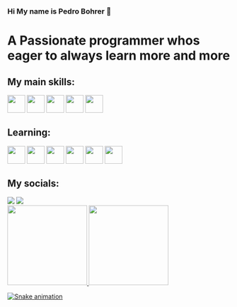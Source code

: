 ### Hi My name is Pedro Bohrer 🚀
# A Passionate programmer whos eager to always learn more and more

## My main skills:
<img src="https://cdn.jsdelivr.net/gh/devicons/devicon/icons/javascript/javascript-original.svg"  width="40" height="40"/> <img src="https://cdn.jsdelivr.net/gh/devicons/devicon/icons/html5/html5-original.svg"  width="40" height="40"/> <img src="https://cdn.jsdelivr.net/gh/devicons/devicon/icons/css3/css3-original.svg"  width="40" height="40"/> <img src="https://cdn.jsdelivr.net/gh/devicons/devicon/icons/git/git-original.svg"  width="40" height="40"/> <img src="https://cdn.jsdelivr.net/gh/devicons/devicon/icons/github/github-original.svg"  width="40" height="40"/>

## Learning:
<img src="https://cdn.jsdelivr.net/gh/devicons/devicon/icons/nodejs/nodejs-original.svg"  width="40" height="40"/> <img src="https://cdn.jsdelivr.net/gh/devicons/devicon/icons/react/react-original.svg"  width="40" height="40"/> <img src="https://cdn.jsdelivr.net/gh/devicons/devicon/icons/python/python-original.svg"  width="40" height="40"/> <img src="https://cdn.jsdelivr.net/gh/devicons/devicon/icons/angularjs/angularjs-original.svg"  width="40" height="40"/> <img src="https://cdn.jsdelivr.net/gh/devicons/devicon/icons/csharp/csharp-original.svg"  width="40" height="40"/> <img src="https://cdn.jsdelivr.net/gh/devicons/devicon/icons/unity/unity-original.svg"  width="40" height="40"/>


## My socials:
<div>
<a href = "mailto:pedrombohrer@gmail.com"><img loading="lazy" src="https://img.shields.io/badge/Gmail-D14836?style=for-the-badge&logo=gmail&logoColor=white" target="_blank"></a>
<a href="https://www.linkedin.com/in/pedrobohrerdev" target="_blank"><img loading="lazy" src="https://img.shields.io/badge/-LinkedIn-%230077B5?style=for-the-badge&logo=linkedin&logoColor=white" target="_blank"></a>   
</div>

<div>
<a href="https://github.com/pedro-bohrer">
<img loading="lazy" height="180em" src="https://github-readme-stats.vercel.app/api/top-langs/?username=seu-usuário-aqui&layout=compact&langs_count=7&theme=dracula"/>
<img loading="lazy" height="180em" src="https://github-readme-stats.vercel.app/api?username=seu-usuário-aqui&show_icons=true&theme=dracula&include_all_commits=true&count_private=true"/>
</div>

![Snake animation](https://github.com/pedro-bohrer/pedro-bohrer/blob/output/github-contribution-grid-snake.svg)
